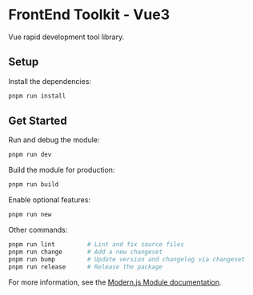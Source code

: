 # FrontEnd Toolkit - Vue3
Vue rapid development tool library.

## Setup

Install the dependencies:

```bash
pnpm run install
```

## Get Started

Run and debug the module:

```bash
pnpm run dev
```

Build the module for production:

```bash
pnpm run build
```

Enable optional features:

```bash
pnpm run new
```

Other commands:

```bash
pnpm run lint         # Lint and fix source files
pnpm run change       # Add a new changeset
pnpm run bump         # Update version and changelog via changeset
pnpm run release      # Release the package
```

For more information, see the [Modern.js Module documentation](https://modernjs.dev/module-tools/en).
